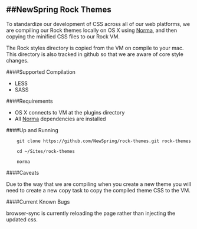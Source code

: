 ##NewSpring Rock Themes
---

To standardize our development of CSS across all of our web platforms, we are compiling our Rock themes locally on OS X using <a href="https://github.com/NewSpring/Norma" target="_blank">Norma</a>, and then copying the minified CSS files to our Rock VM.

The Rock styles directory is copied from the VM on compile to your mac.  This directory is also tracked in github so that we are aware of core style changes.

####Supported Compilation

- LESS
- SASS

####Requirements

- OS X connects to VM at the plugins directory
- All <a href="https://github.com/NewSpring/Norma" target="_blank">Norma</a> dependencies are installed

####Up and Running

        git clone https://github.com/NewSpring/rock-themes.git rock-themes
        
        cd ~/Sites/rock-themes
        
        norma
        
####Caveats

Due to the way that we are compiling when you create a new theme you will need to create a new copy task to copy the compiled theme CSS to the VM.

####Current Known Bugs

browser-sync is currently reloading the page rather than injecting the updated css.
